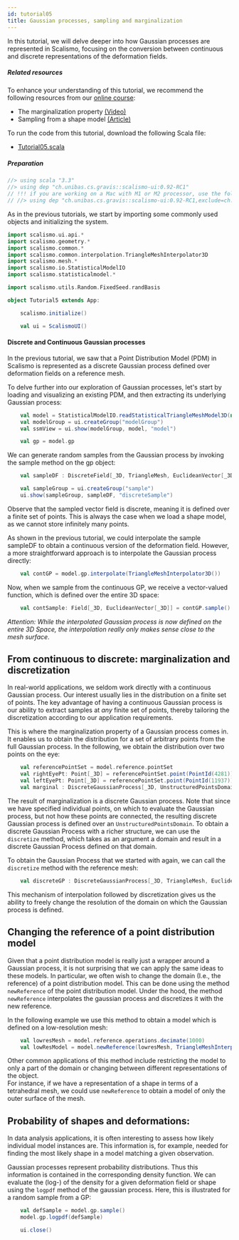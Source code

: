 ```yaml
---
id: tutorial05
title: Gaussian processes, sampling and marginalization
---
```


In this tutorial, we will delve deeper into how Gaussian processes are represented in Scalismo, 
focusing on the conversion between continuous and discrete representations of the deformation fields.


##### Related resources

To enhance your understanding of this tutorial, we recommend the following resources from our [online course](shapemodelling.cs.unibas.ch/ssm-course/):

- The marginalization property [(Video)](https://www.futurelearn.com/courses/statistical-shape-modelling/3/steps/250339)
- Sampling from a shape model [(Article)](https://www.futurelearn.com/courses/statistical-shape-modelling/3/steps/250340)

To run the code from this tutorial, download the following Scala file:
- [Tutorial05.scala](./Tutorial05.scala)

##### Preparation


```scala mdoc:invisible
//> using scala "3.3"
//> using dep "ch.unibas.cs.gravis::scalismo-ui:0.92-RC1"
// !!! if you are working on a Mac with M1 or M2 processor, use the following import instead !!!
// //> using dep "ch.unibas.cs.gravis::scalismo-ui:0.92-RC1,exclude=ch.unibas.cs.gravis%vtkjavanativesmacosimpl"
```

As in the previous tutorials, we start by importing some commonly used objects and initializing the system.

```scala mdoc:silent
import scalismo.ui.api.*
import scalismo.geometry.*
import scalismo.common.*
import scalismo.common.interpolation.TriangleMeshInterpolator3D
import scalismo.mesh.*
import scalismo.io.StatisticalModelIO
import scalismo.statisticalmodel.*

import scalismo.utils.Random.FixedSeed.randBasis
```


```scala mdoc:invisible emptyLines:2
object Tutorial5 extends App:
```

```scala mdoc:silent emptyLines:2
    scalismo.initialize()

    val ui = ScalismoUI()
```



#### Discrete and Continuous Gaussian processes

In the previous tutorial, we saw that a Point Distribution Model (PDM) in Scalismo is 
represented as a discrete Gaussian process defined over deformation fields on a reference mesh.

To delve further into our exploration of Gaussian processes, let's start by loading and visualizing an existing PDM, and then extracting its underlying Gaussian process:

```scala mdoc:silent emptyLines:2
    val model = StatisticalModelIO.readStatisticalTriangleMeshModel3D(new java.io.File("datasets/bfm.h5")).get
    val modelGroup = ui.createGroup("modelGroup")
    val ssmView = ui.show(modelGroup, model, "model")

    val gp = model.gp
```


We can generate random samples from the Gaussian process by invoking the sample method on the gp object:

```scala mdoc:silent emptyLines:2
    val sampleDF : DiscreteField[_3D, TriangleMesh, EuclideanVector[_3D]] = model.gp.sample()

    val sampleGroup = ui.createGroup("sample")
    ui.show(sampleGroup, sampleDF, "discreteSample")
```

Observe that the sampled vector field is discrete, meaning it is defined over a finite set of points.
This is always the case when we load a shape model, as we cannot store infinitely many points. 

As shown in the previous tutorial, we could interpolate the sample sampleDF to obtain a continuous version of the deformation field. 
However, a more straightforward approach is to interpolate the Gaussian process directly:

```scala mdoc:silent emptyLines:2
    val contGP = model.gp.interpolate(TriangleMeshInterpolator3D())
```

Now, when we sample from the continuous GP, we receive a vector-valued function, which is defined over the entire 3D space:

```scala mdoc:silent emptyLines:2
    val contSample: Field[_3D, EuclideanVector[_3D]] = contGP.sample()
```

*Attention: While the interpolated Gaussian process is now defined on the entire 3D Space, the interpolation really only makes sense close to the mesh surface*.

## From continuous to discrete: marginalization and discretization

In real-world applications, we seldom work directly with a continuous Gaussian process. Our interest usually lies in the distribution on a finite set of points. 
The key advantage of having a continuous Gaussian process is our ability to extract samples at *any* finite set of points, 
thereby tailoring the discretization according to our application requirements.

This is where the marginalization property of a Gaussian process comes in. It enables us to obtain the distribution for a set of arbitrary points from the 
full Gaussian process. In the following, we obtain the distribution over two points on the eye:

```scala mdoc:silent emptyLines:2
    val referencePointSet = model.reference.pointSet
    val rightEyePt: Point[_3D] = referencePointSet.point(PointId(4281))
    val leftEyePt: Point[_3D] = referencePointSet.point(PointId(11937))
    val marginal : DiscreteGaussianProcess[_3D, UnstructuredPointsDomain, EuclideanVector[_3D]] = contGP.marginal(IndexedSeq(rightEyePt,leftEyePt))
```

The result of marginalization is a discrete Gaussian process. Note that since we have specified individual points, on which
to evaluate the Gaussian process, but not how these points are connected, the resulting
discrete Gaussian process is defined over an ```UnstructuredPointsDomain```. 
To obtain a discrete Gaussian Process with a richer structure, we can use the ```discretize``` method,
which takes as an argument a domain and result in a discrete Gaussian Process defined on that domain.

To obtain the Gaussian Process that we started with again, we can call the ```discretize``` method
with the reference mesh:
```scala mdoc:silent
    val discreteGP : DiscreteGaussianProcess[_3D, TriangleMesh, EuclideanVector[_3D]] = contGP.discretize(model.reference)
```
This mechanism of interpolation followed by discretization gives us the ability to freely change
the resolution of the domain on which the Gaussian process is defined.



## Changing the reference of a point distribution model

Given that a point distribution model is really just a wrapper around a Gaussian process, it
is not surprising that we can apply the same ideas to these models. In particular, we often
wish to change the domain (I.e., the reference) of a point distribution model.
This can be done using the method ```newReference``` of the point distribution model. Under the hood, the method ```newReference```
interpolates the gaussian process and discretizes it with the new reference.

In the following example we use this method to obtain a model which is defined on a low-resolution mesh:

```scala mdoc:silent emptyLines:2
    val lowresMesh = model.reference.operations.decimate(1000)
    val lowResModel = model.newReference(lowresMesh, TriangleMeshInterpolator3D())
```

Other common applications of this method include restricting the model to only a part of the domain or changing between different representations of the object.  
For instance, if we have a representation of a shape in terms of a tetrahedral mesh, we could use `newReference` to obtain a model of only the outer surface of the
mesh. 


## Probability of shapes and deformations:

In data analysis applications, it is often interesting to assess how likely individual model instances are. This information is, for example, 
needed for finding the most likely shape in a model matching a given observation. 

Gaussian processes represent probability distributions. Thus this information is contained in the corresponding density function. 
We can evaluate the (log-) of the density for a given deformation field or shape using the `logpdf` method of the gaussian process. 
Here, this is illustrated for a random sample from a GP:
```scala mdoc:silent emptyLines:2
    val defSample = model.gp.sample()
    model.gp.logpdf(defSample)
```

```scala mdoc:invisible
    ui.close()
```